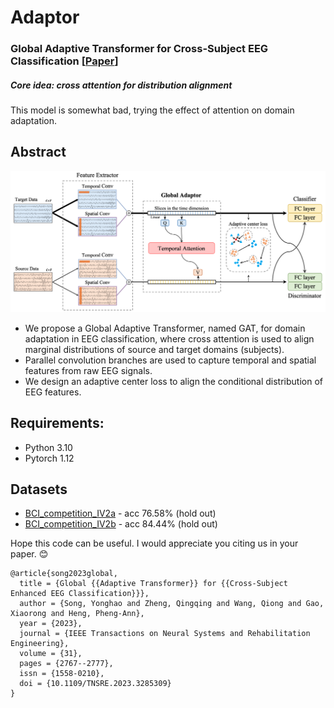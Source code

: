 # Adaptor
### Global Adaptive Transformer for Cross-Subject EEG Classification [[Paper](https://ieeexplore.ieee.org/document/10149036)]
##### Core idea: cross attention for distribution alignment
This model is somewhat bad, trying the effect of attention on domain adaptation.

## Abstract
![Network Architecture](/Fig1.png)

- We propose a Global Adaptive Transformer, named GAT, for domain adaptation in EEG classification, where cross attention is used to align marginal distributions of source and target domains (subjects).
- Parallel convolution branches are used to capture temporal and spatial features from raw EEG signals.
- We design an adaptive center loss to align the conditional distribution of EEG features.


## Requirements:
- Python 3.10
- Pytorch 1.12


## Datasets
- [BCI_competition_IV2a](https://www.bbci.de/competition/iv/) - acc 76.58% (hold out)
- [BCI_competition_IV2b](https://www.bbci.de/competition/iv/) - acc 84.44% (hold out)
<!-- - [SEED](https://bcmi.sjtu.edu.cn/home/seed/seed.html) - acc 95.30% (5-fold) -->


Hope this code can be useful. I would appreciate you citing us in your paper. 😊
```
@article{song2023global,
  title = {Global {{Adaptive Transformer}} for {{Cross-Subject Enhanced EEG Classification}}},
  author = {Song, Yonghao and Zheng, Qingqing and Wang, Qiong and Gao, Xiaorong and Heng, Pheng-Ann},
  year = {2023},
  journal = {IEEE Transactions on Neural Systems and Rehabilitation Engineering},
  volume = {31},
  pages = {2767--2777},
  issn = {1558-0210},
  doi = {10.1109/TNSRE.2023.3285309}
}

```


